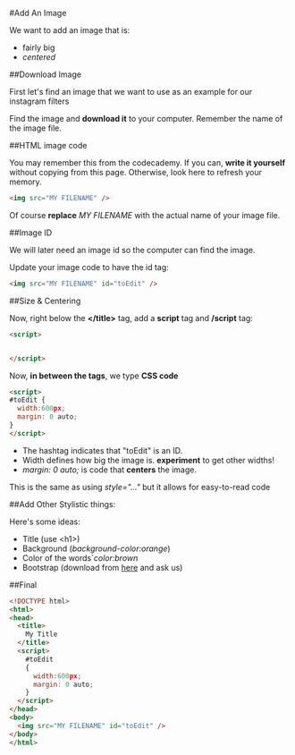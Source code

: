#Add An Image

We want to add an image that is:

- fairly big
- *centered*

##Download Image

First let's find an image that we want to use as an example for our instagram filters

Find the image and **download it** to your computer.  Remember the name of the image file.

##HTML image code

You may remember this from the codecademy.  If you can, **write it yourself** without copying from this page.  Otherwise, look here to refresh your memory.

```html
<img src="MY FILENAME" />
```

Of course **replace** *MY FILENAME* with the actual name of your image file.

##Image ID

We will later need an image id so the computer can find the image.

Update your image code to have the id tag:

```html
<img src="MY FILENAME" id="toEdit" />
```

##Size & Centering

Now, right below the **&lt;/title&gt;** tag, add a **script** tag and **/script** tag:

```html
<script>


</script>
```

Now, **in between the tags**, we type **CSS code**

```html
<script>
#toEdit {
  width:600px;
  margin: 0 auto;
}
</script>
```

* The hashtag indicates that "toEdit" is an ID.
* Width defines how big the image is.  **experiment** to get other widths!
* *margin: 0 auto;* is code that **centers** the image.

This is the same as using *style="..."* but it allows for easy-to-read code

##Add Other Stylistic things:

Here's some ideas:

- Title (use &lt;h1&gt;)
- Background (*background-color:orange*)
- Color of the words`*color:brown*
- Bootstrap (download from [here](http://getbootstrap.com/getting-started/) and ask us)


##Final

```html
<!DOCTYPE html>
<html>
<head>
  <title>
    My Title
  </title>
  <script>
    #toEdit
    {
      width:600px;
      margin: 0 auto;
    }
  </script>
</head>
<body>
  <img src="MY FILENAME" id="toEdit" />
</body>
</html>
```
